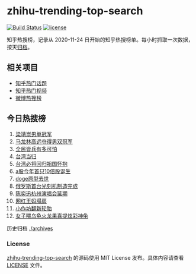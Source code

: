 # zhihu-trending-top-search

[![Build Status](https://github.com/justjavac/zhihu-trending-top-search/workflows/ci/badge.svg?branch=main)](https://github.com/justjavac/zhihu-trending-top-search/actions)
[![license](https://img.shields.io/github/license/justjavac/zhihu-trending-top-search)](https://github.com/justjavac/zhihu-trending-top-search/blob/main/LICENSE)

知乎热搜榜，记录从 2020-11-24 日开始的知乎热搜榜单。每小时抓取一次数据，按天[归档](./archives)。

## 相关项目

- [知乎热门话题](https://github.com/justjavac/zhihu-trending-hot-questions)
- [知乎热门视频](https://github.com/justjavac/zhihu-trending-hot-video)
- [微博热搜榜](https://github.com/justjavac/weibo-trending-hot-search)

## 今日热搜榜

<!-- BEGIN -->
<!-- 最后更新时间 Tue May 28 2024 10:26:53 GMT+0800 (China Standard Time) -->

1. [梁靖崑男单冠军](https://www.zhihu.com/search?q=%E6%A2%81%E9%9D%96%E5%B4%91%E7%94%B7%E5%8D%95%E5%86%A0%E5%86%9B)
1. [马龙林高远夺得男双冠军](https://www.zhihu.com/search?q=%E9%A9%AC%E9%BE%99%E6%9E%97%E9%AB%98%E8%BF%9C%E5%A4%BA%E5%BE%97%E7%94%B7%E5%8F%8C%E5%86%A0%E5%86%9B)
1. [全民皆兵有多可怕](https://www.zhihu.com/search?q=%E5%85%A8%E6%B0%91%E7%9A%86%E5%85%B5%E6%9C%89%E5%A4%9A%E5%8F%AF%E6%80%95)
1. [台湾当归](https://www.zhihu.com/search?q=%E5%8F%B0%E6%B9%BE%E5%BD%93%E5%BD%92)
1. [台湾必将回归祖国怀抱](https://www.zhihu.com/search?q=%E5%8F%B0%E6%B9%BE%E5%BF%85%E5%B0%86%E5%9B%9E%E5%BD%92%E7%A5%96%E5%9B%BD%E6%80%80%E6%8A%B1)
1. [a股今年首只10倍股诞生](https://www.zhihu.com/search?q=a%E8%82%A1%E4%BB%8A%E5%B9%B4%E9%A6%96%E5%8F%AA10%E5%80%8D%E8%82%A1%E8%AF%9E%E7%94%9F)
1. [doge原型去世](https://www.zhihu.com/search?q=doge%E5%8E%9F%E5%9E%8B%E5%8E%BB%E4%B8%96)
1. [俄罗斯首台光刻机制造完成](https://www.zhihu.com/search?q=%E4%BF%84%E7%BD%97%E6%96%AF%E9%A6%96%E5%8F%B0%E5%85%89%E5%88%BB%E6%9C%BA%E5%88%B6%E9%80%A0%E5%AE%8C%E6%88%90)
1. [陈奕迅杭州演唱会延期](https://www.zhihu.com/search?q=%E9%99%88%E5%A5%95%E8%BF%85%E6%9D%AD%E5%B7%9E%E6%BC%94%E5%94%B1%E4%BC%9A%E5%BB%B6%E6%9C%9F)
1. [网红王妈塌房](https://www.zhihu.com/search?q=%E7%BD%91%E7%BA%A2%E7%8E%8B%E5%A6%88%E5%A1%8C%E6%88%BF)
1. [小作坊翻新轮胎](https://www.zhihu.com/search?q=%E5%B0%8F%E4%BD%9C%E5%9D%8A%E7%BF%BB%E6%96%B0%E8%BD%AE%E8%83%8E)
1. [女子喂乌龟火龙果喜提炫彩神龟](https://www.zhihu.com/search?q=%E5%A5%B3%E5%AD%90%E5%96%82%E4%B9%8C%E9%BE%9F%E7%81%AB%E9%BE%99%E6%9E%9C%E5%96%9C%E6%8F%90%E7%82%AB%E5%BD%A9%E7%A5%9E%E9%BE%9F)

<!-- END -->

历史归档 [./archives](./archives)

### License

[zhihu-trending-top-search](https://github.com/justjavac/zhihu-trending-top-search) 的源码使用 MIT License
发布。具体内容请查看 [LICENSE](./LICENSE) 文件。
